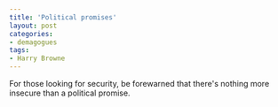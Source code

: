 ```yaml
---
title: 'Political promises'
layout: post
categories:
- demagogues
tags:
- Harry Browne
---
```


For those looking for security, be forewarned that there's nothing more insecure than a political promise.